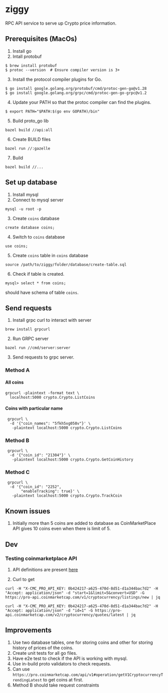 
# ziggy
RPC API service  to serve up Crypto price information.

## Prerequisites (MacOs)
1. Install go
2. Intall protobuf

```
$ brew install protobuf
$ protoc --version  # Ensure compiler version is 3+
```

3. Install the protocol compiler plugins for Go.

```
$ go install google.golang.org/protobuf/cmd/protoc-gen-go@v1.28
$ go install google.golang.org/grpc/cmd/protoc-gen-go-grpc@v1.2
```

4. Update your PATH so that the protoc compiler can find the plugins.

```
$ export PATH="$PATH:$(go env GOPATH)/bin"

```

5. Build proto_go lib

```
bazel build //api:all
```
6. Create BUILD files

```
bazel run //:gazelle
```

7. Build 
```
bazel build //...
```

## Set up database

1. Install mysql 
2. Connect to mysql server 
```
mysql -u root -p
```
3. Create `coins` database
```
create database coins;
```
4. Switch to `coins` database

```
use coins;
```
5. Create `coins` table in `coins` database

```
source /path/to/ziggy/folder/database/create-table.sql
```

6. Check if table is created.
```
mysql> select * from coins;
```
should have schema of table `coins`.

## Send requests 
1. Install grpc curl to interact with server 

```
brew install grpcurl
```
2. Run GRPC server
```
bazel run //cmd/server:server
```

3. Send requests to grpc server.

### Method A
#### All coins
```
grpcurl -plaintext -format text \
  localhost:5000 crypto.Crypto.ListCoins
```

#### Coins with particular name
```
 grpcurl \
  -d '{"coin_names": "5fkh5xg058v"}' \
   -plaintext localhost:5000 crypto.Crypto.ListCoins
```
### Method B
```
 grpcurl \
  -d '{"coin_id": "21304"}' \
   -plaintext localhost:5000 crypto.Crypto.GetCoinHistory
```

### Method C
```
 grpcurl \
  -d '{"coin_id": "2252",
       "enableTracking": true}' \
   -plaintext localhost:5000 crypto.Crypto.TrackCoin
```
## Known issues 
1. Initially more than 5 coins are added to database as CoinMarketPlace API gives 10 coins even when there is limit of 5.

## Dev

### Testing coinmarketplace API

1. API definitions are present [here](https://pro.coinmarketcap.com/api/v1#operation/getV1CryptocurrencyListingsLatest)

2. Curl to get 
```
curl -H "X-CMC_PRO_API_KEY: 0b424217-a625-470d-8d51-d1a344bac7d2" -H "Accept: application/json" -d "start=1&limit=5&convert=USD" -G https://pro-api.coinmarketcap.com/v1/cryptocurrency/listings/new | jq

```
```
curl -H "X-CMC_PRO_API_KEY: 0b424217-a625-470d-8d51-d1a344bac7d2" -H "Accept: application/json" -d "id=1" -G https://pro-api.coinmarketcap.com/v2/cryptocurrency/quotes/latest | jq

```

## Improvements 
1. Use two database tables, one for storing coins and other for storing history of prices of the coins.
2. Create unit tests for all go files.
3. Have e2e test to check if the API is working with mysql.
4. Use in-build  proto validators to check requests.  
5. Can use `https://pro.coinmarketcap.com/api/v1#operation/getV1CryptocurrencyTrendingLatest` to get coins at first.
6. Method B should take request constraints 